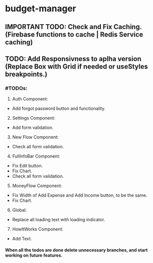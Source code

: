 # budget-manager

## IMPORTANT TODO: Check and Fix Caching. (Firebase functions to cache | Redis Service caching)

## TODO: Add Responsivness to aplha version (Replace Box with Grid if needed or useStyles breakpoints.)

### #TODOs:

1. Auth Component:

- Add forgot password button and functionality.

2. Settings Component:

- Add form validation.

3. New Flow Component:

- Check all form validation.

4. FullInfoBar Component:

- Fix Edit button.
- Fix Chart.
- Check all form validation.

5. MoneyFlow Component:

- Fix Width of Add Expense and Add Income button, to be the same.
- Fix Chart.

6. Global:

- Replace all loading text with loading indicator.

7. HowItWorks Component:

- Add Text.

#### When all the todos are done delete unnecessary branches, and start working on future features.
